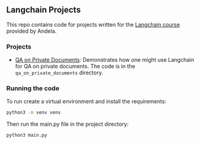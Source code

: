 ## Langchain Projects

This repo contains code for projects written for the [Langchain course](https://www.udemy.com/course/master-langchain-pinecone-openai-build-llm-applications/)
provided by Andela.

### Projects

- [QA on Private Documents](qa_on_private_documents): Demonstrates how one might use Langchain for QA
    on private documents. The code is in the `qa_on_private_documents` directory.


### Running the code

To run create a virtual environment and install the requirements:

```bash
python3 -m venv venv
```

Then run the main.py file in the project directory:

```bash
python3 main.py
```